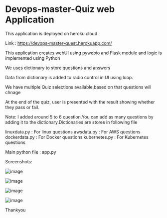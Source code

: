 # Devops-master-Quiz  web Application

This application is deployed on heroku cloud

Link :   https://devops-master-quest.herokuapp.com/



This application creates webUI using pywebio and Flask module and logic is implemented using Python 

We uses dictionary to store questions and answers

Data from dictionary is added to radio control in UI using loop.

We have multiple Quiz selections available,based on that questions will chnage

At the end of the quiz, user is presented with the result showing whether they pass or fail.

Note: I added around 5 to 6 question.You can add as many questions by adding it to the dictionary.Dictionaries are stores in following file

linuxdata.py : For linux questions
awsdata.py : For AWS questions
dockerdata.py : For Docker questions
kubernetes.py : For Kubernetes questions

Main python file : app.py


Screenshots:

![image](https://user-images.githubusercontent.com/108337342/184688240-8ef787ed-8567-4675-b042-4c53f578784e.png)

![image](https://user-images.githubusercontent.com/108337342/184688541-c138c7a5-cf49-474a-ab53-c85bc7c8734c.png)

![image](https://user-images.githubusercontent.com/108337342/184688593-334ff543-e80c-4504-8272-8195b6b2ba8b.png)

![image](https://user-images.githubusercontent.com/108337342/184688690-5541120f-1847-489c-b1b5-f6dc0dae6a86.png)


Thankyou

